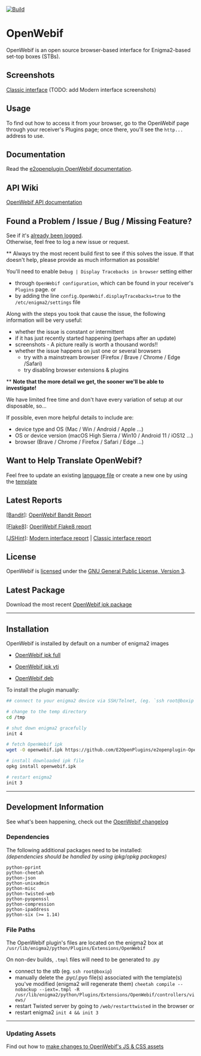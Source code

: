 
[![Build](https://github.com/E2OpenPlugins/e2openplugin-OpenWebif/actions/workflows/build.yml/badge.svg)](https://github.com/E2OpenPlugins/e2openplugin-OpenWebif/actions/workflows/build.yml)

# OpenWebif
OpenWebif is an open source browser-based interface for Enigma2-based set-top boxes (STBs).

## Screenshots
[Classic interface](screenshots/SCREENSHOTS.md)
(TODO: add Modern interface screenshots)

## Usage
To find out how to access it from your browser, go to the OpenWebif page through your receiver's Plugins page; once there, you'll see the `http...` address to use.

## Documentation
Read the [e2openplugin OpenWebif documentation](https://e2openplugins.github.io/e2openplugin-OpenWebif/).

## API Wiki
[OpenWebif API documentation](https://github.com/E2OpenPlugins/e2openplugin-OpenWebif/wiki/OpenWebif-API-documentation)

## Found a Problem / Issue / Bug / Missing Feature?
See if it's [already been logged](https://github.com/E2OpenPlugins/e2openplugin-OpenWebif/issues).  
Otherwise, feel free to log a new issue or request.

** Always try the most recent build first to see if this solves the issue. 
If that doesn't help, please provide as much information as possible!

You'll need to enable `Debug | Display Tracebacks in browser` setting either
- through `OpenWebif configuration`, which can be found in your receiver's `Plugins` page.
or 
- by adding the line `config.OpenWebif.displayTracebacks=true` to the `/etc/enigma2/settings` file

Along with the steps you took that cause the issue, the following information will be very useful:
- whether the issue is constant or intermittent
- if it has just recently started happening (perhaps after an update)
- screenshots - A picture really is worth a thousand words!!
- whether the issue happens on just one or several browsers
  - try with a mainstream browser (Firefox / Brave / Chrome / Edge /Safari)
  - try disabling browser extensions & plugins

** **Note that the more detail we get, the sooner we'll be able to investigate!**

We have limited free time and don't have every variation of setup at our disposable, so...

If possible, even more helpful details to include are:
- device type and OS (Mac / Win / Android / Apple ...)
- OS or device version (macOS High Sierra / Win10 / Android 11 / iOS12 ...)
- browser (Brave / Chrome / Firefox / Safari / Edge ...)

## Want to Help Translate OpenWebif?
Feel free to update an existing [language file](locale/) or create a new one by using
the [template](locale/OpenWebif.pot)

## Latest Reports

[[Bandit]](https://wiki.openstack.org/wiki/Security/Projects/Bandit):
[OpenWebif Bandit Report](https://e2openplugins.github.io/e2openplugin-OpenWebif/bandit.html) 

[[Flake8]](http://flake8.pycqa.org/):
[OpenWebif Flake8 report](https://e2openplugins.github.io/e2openplugin-OpenWebif/flake8_report.txt)

[[JSHint]](http://jshint.com/):
[Modern interface report](https://e2openplugins.github.io/e2openplugin-OpenWebif/jshint2_report.txt)
|
[Classic interface report](https://e2openplugins.github.io/e2openplugin-OpenWebif/jshint1_report.txt)

## License
OpenWebif is [licensed](LICENSE.txt) under the [GNU General Public License, Version 3](https://www.gnu.org/licenses/gpl-3.0.en.html).

## Latest Package

Download the most recent [OpenWebif ipk package](https://github.com/E2OpenPlugins/e2openplugin-OpenWebif/tree/gh-pages)

---

## Installation

OpenWebif is installed by default on a number of enigma2 images  

* [OpenWebif ipk full](https://github.com/E2OpenPlugins/e2openplugin-OpenWebif/raw/gh-pages/enigma2-plugin-extensions-openwebif_latest_all.ipk)

* [OpenWebif ipk vti](https://github.com/E2OpenPlugins/e2openplugin-OpenWebif/raw/gh-pages/enigma2-plugin-extensions-openwebif_latest_vti.ipk)

* [OpenWebif deb](https://github.com/E2OpenPlugins/e2openplugin-OpenWebif/raw/gh-pages/enigma2-plugin-extensions-openwebif_latest_all.deb)

To install the plugin manually:
```bash
## connect to your enigma2 device via SSH/Telnet, (eg. `ssh root@boxip`), then

# change to the temp directory
cd /tmp

# shut down enigma2 gracefully
init 4

# fetch OpenWebif ipk
wget -O openwebif.ipk https://github.com/E2OpenPlugins/e2openplugin-OpenWebif/raw/gh-pages/enigma2-plugin-extensions-openwebif_latest_all.ipk

# install downloaded ipk file
opkg install openwebif.ipk

# restart enigma2
init 3
```

---

## Development Information

See what's been happening, check out the [OpenWebif changelog](CHANGES.md)

### Dependencies
The following additional packages need to be installed:  
_(dependencies should be handled by using ipkg/opkg packages)_

    python-pprint
    python-cheetah
    python-json
    python-unixadmin
    python-misc
    python-twisted-web
    python-pyopenssl
    python-compression
    python-ipaddress
    python-six (>= 1.14)


### File Paths ###
The OpenWebif plugin's files are located on the enigma2 box at `/usr/lib/enigma2/python/Plugins/Extensions/OpenWebif`

On non-dev builds, `.tmpl` files will need to be generated to .py 
- connect to the stb (eg. `ssh root@boxip`)
- manually delete the .pyc/.pyo file(s) associated with the 
  template(s) you've modified (enigma2 will regenerate them)
`cheetah compile --nobackup --iext=.tmpl -R /usr/lib/enigma2/python/Plugins/Extensions/OpenWebif/controllers/views/`
- restart Twisted server by going to `/web/restarttwisted` in the browser
or
- restart enigma2 `init 4 && init 3`

---

### Updating Assets
Find out how to [make changes to OpenWebif's JS & CSS assets](sourcefiles/README.md)
